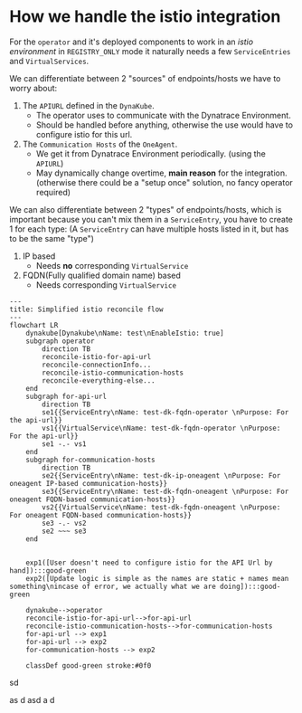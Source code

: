 # How we handle the istio integration

For the `operator` and it's deployed components to work in an _istio environment_ in `REGISTRY_ONLY` mode it naturally needs a few `ServiceEntries` and `VirtualServices`.

We can differentiate between 2 "sources" of endpoints/hosts we have to worry about:

1. The `APIURL` defined in the `DynaKube`.
    - The operator uses to communicate with the Dynatrace Environment.
    - Should be handled before anything, otherwise the use would have to configure istio for this url.
2. The `Communication Hosts` of the `OneAgent`.
    - We get it from Dynatrace Environment periodically. (using the `APIURL`)
    - May dynamically change overtime, **main reason** for the integration. (otherwise there could be a "setup once" solution, no fancy operator required)

We can also differentiate between 2 "types" of endpoints/hosts, which is important because you can't mix them in a `ServiceEntry`, you have to create 1 for each type: (A `ServiceEntry` can have multiple hosts listed in it, but has to be the same "type")

1. IP based
    - Needs **no** corresponding `VirtualService`
2. FQDN(Fully qualified domain name) based
    - Needs corresponding `VirtualService`

```mermaid
---
title: Simplified istio reconcile flow
---
flowchart LR
    dynakube[Dynakube\nName: test\nEnableIstio: true]
    subgraph operator
        direction TB
        reconcile-istio-for-api-url
        reconcile-connectionInfo...
        reconcile-istio-communication-hosts
        reconcile-everything-else...
    end
    subgraph for-api-url
        direction TB
        se1{{ServiceEntry\nName: test-dk-fqdn-operator \nPurpose: For the api-url}}
        vs1{{VirtualService\nName: test-dk-fqdn-operator \nPurpose: For the api-url}}
        se1 -.- vs1
    end
    subgraph for-communication-hosts
        direction TB
        se2{{ServiceEntry\nName: test-dk-ip-oneagent \nPurpose: For oneagent IP-based communication-hosts}}
        se3{{ServiceEntry\nName: test-dk-fqdn-oneagent \nPurpose: For oneagent FQDN-based communication-hosts}}
        vs2{{VirtualService\nName: test-dk-fqdn-oneagent \nPurpose: For oneagent FQDN-based communication-hosts}}
        se3 -.- vs2
        se2 ~~~ se3
    end


    exp1([User doesn't need to configure istio for the API Url by hand]):::good-green
    exp2([Update logic is simple as the names are static + names mean something\nincase of error, we actually what we are doing]):::good-green

    dynakube-->operator
    reconcile-istio-for-api-url-->for-api-url
    reconcile-istio-communication-hosts-->for-communication-hosts
    for-api-url --> exp1
    for-api-url --> exp2
    for-communication-hosts --> exp2

    classDef good-green stroke:#0f0
```
sd

as
d
asd
a
d
